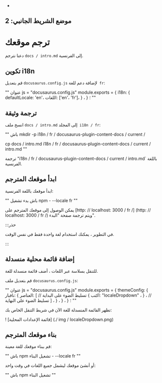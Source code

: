 -
موضع الشريط الجانبي: 2
-

# ترجم موقعك

دعنا نترجم `docs / intro.md` إلى الفرنسية.

## تكوين i18n

قم بتعديل `docusaurus.config.js` لإضافة دعم للغة` fr`:

"" عنوان js = "docusaurus.config.js"
module.exports = {
  i18n: {
    defaultLocale: 'en'،
    اللغات: ['en'، 'fr']،
  } ،
} ؛
""

## ترجمة وثيقة

انسخ ملف `docs / intro.md` إلى المجلد` i18n / fr`:

"" باش
mkdir -p i18n / fr / docusaurus-plugin-content-docs / current /

cp docs / intro.md i18n / fr / docusaurus-plugin-content-docs / current / intro.md
""

ترجمة "i18n / fr / docusaurus-plugin-content-docs / current / intro.md` باللغة الفرنسية.

## ابدأ موقعك المترجم

ابدأ موقعك باللغة الفرنسية:

"" باش
بدء تشغيل npm - --locale fr
""

يمكن الوصول إلى موقعك المترجم على [http: // localhost: 3000 / fr /] (http: // localhost: 3000 / fr /) ويتم ترجمة صفحة "البدء".

:::حذر

في التطوير ، يمكنك استخدام لغة واحدة فقط في نفس الوقت.

:::

## إضافة قائمة محلية منسدلة

للتنقل بسلاسة عبر اللغات ، أضف قائمة منسدلة للغة.

قم بتعديل ملف `docusaurus.config.js`:

"" عنوان js = "docusaurus.config.js"
module.exports = {
  themeConfig: {
    نافبار: {
      العناصر: [
        // تسليط الضوء على البداية
        {
          اكتب: "localeDropdown" ،
        } ،
        // تسليط الضوء على النهاية
      ] ،
    } ،
  } ،
} ؛
""

تظهر القائمة المنسدلة للغة الآن في شريط التنقل الخاص بك:

! [قائمة الإعدادات المحلية] (./ img / localeDropdown.png)

## بناء موقعك المترجم

قم ببناء موقعك للغة معينة:

"" باش
npm تشغيل البناء - --locale fr
""

أو أنشئ موقعك ليشمل جميع اللغات في وقت واحد:

"" باش
npm تشغيل البناء
""